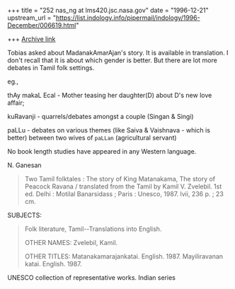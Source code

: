 +++
title = "252 nas_ng at lms420.jsc.nasa.gov"
date = "1996-12-21"
upstream_url = "https://list.indology.info/pipermail/indology/1996-December/006619.html"

+++
[Archive link](https://list.indology.info/pipermail/indology/1996-December/006619.html)


 Tobias asked about MadanakAmarAjan's story. It is available in translation.
 I don't recall that  it is about which gender is better. But there are 
 lot more debates in Tamil folk settings.

eg.,

thAy makaL Ecal - Mother teasing her daughter(D) about D's new love affair;

kuRavanji -  quarrels/debates amongst a couple (Singan & Singi)

paLLu - debates on various themes (like Saiva & Vaishnava - which is 
         better) between two wives of `paLLan` (agricultural servant)

No book length studies have appeared in any Western language.

N. Ganesan

> Two Tamil folktales : The story of King Matanakama, The story of Peacock 
> Ravana / translated from the Tamil by Kamil V. Zvelebil.  1st ed.  Delhi :
> Motilal Banarsidass ; Paris : Unesco, 1987.  lvii, 236 p. ; 23 cm.

 SUBJECTS:
>   Folk literature, Tamil--Translations into English.
>  
> OTHER NAMES:
>   Zvelebil, Kamil.
>  
> OTHER TITLES:
>   Matanakamarajankatai. English. 1987.
>   Mayiliravanan katai. English. 1987.
>  
   UNESCO collection of representative works. Indian series




